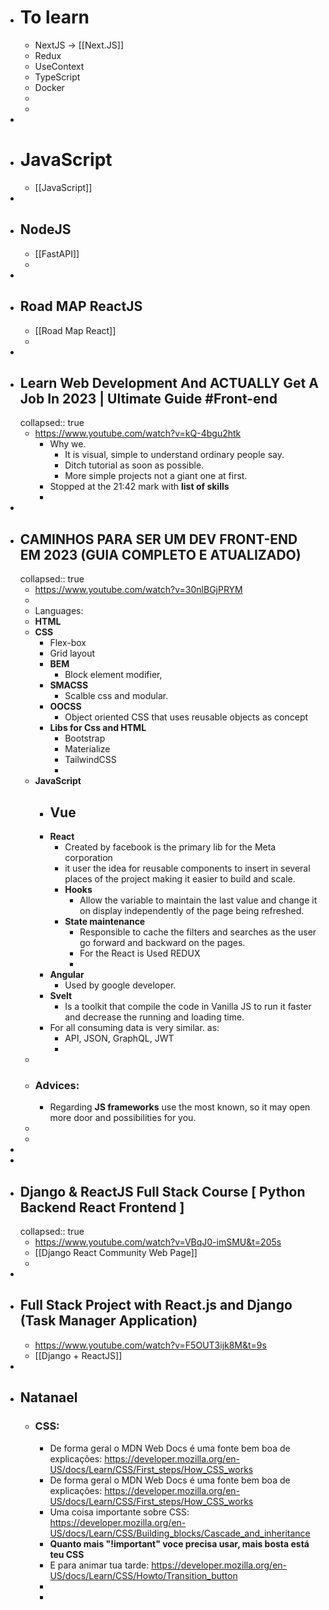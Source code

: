 - # To learn
	- NextJS -> [[Next.JS]]
	- Redux
	- UseContext
	- TypeScript
	- Docker
	-
	-
-
- # JavaScript
	- [[JavaScript]]
-
- ## NodeJS
	- [[FastAPI]]
	-
-
- ## **Road MAP ReactJS**
	- [[Road Map React]]
	-
-
- ## Learn Web Development And ACTUALLY Get A Job In 2023 | Ultimate Guide #Front-end
  collapsed:: true
	- https://www.youtube.com/watch?v=kQ-4bgu2htk
		- Why we.
			- It is visual, simple to understand ordinary people say.
			- Ditch tutorial as soon as possible.
			- More simple projects not a giant one at first.
		- Stopped at the 21:42 mark with **list of skills**
		-
-
- ## CAMINHOS PARA SER UM DEV FRONT-END EM 2023 (GUIA COMPLETO E ATUALIZADO)
  collapsed:: true
	- https://www.youtube.com/watch?v=30nlBGjPRYM
	-
	- Languages:
	- **HTML**
	- **CSS**
		- Flex-box
		- Grid layout
		- **BEM**
			- Block element modifier,
		- **SMACSS**
			- Scalble css and modular.
		- **OOCSS**
			- Object oriented CSS that uses reusable objects as concept
		- **Libs for Css and HTML**
			- Bootstrap
			- Materialize
			- TailwindCSS
			-
	- **JavaScript**
		- **Vue**
			-
		- **React**
			- Created by facebook is the primary lib for the Meta corporation
			- it user the idea for reusable components to insert in several places of the project making it easier to build and scale.
			- **Hooks**
				- Allow the variable to maintain the last value and change it on display independently of the page being refreshed.
			- **State maintenance**
				- Responsible to cache the filters and searches as the user go forward and backward on the pages.
				- For the React is Used REDUX
				-
		- **Angular**
			- Used by google developer.
		- **Svelt**
			- Is a toolkit that compile the code in Vanilla JS to run it faster and decrease the running and loading time.
		- For all consuming data is very similar. as:
			- API, JSON, GraphQL, JWT
			-
	-
	- ### **Advices:**
		- Regarding **JS frameworks** use the most known, so it may open more door and possibilities for you.
	-
	-
-
-
- ## Django & ReactJS Full Stack Course [ Python Backend React Frontend ]
  collapsed:: true
	- https://www.youtube.com/watch?v=VBqJ0-imSMU&t=205s
	- [[Django React Community Web Page]]
	-
-
- ## Full Stack Project with React.js and Django (Task Manager Application)
	- https://www.youtube.com/watch?v=F5OUT3ijk8M&t=9s
	- [[Django + ReactJS]]
-
- ## Natanael
	- ### CSS:
		- De forma geral o MDN Web Docs é uma fonte bem boa de explicações: https://developer.mozilla.org/en-US/docs/Learn/CSS/First_steps/How_CSS_works
		- De forma geral o MDN Web Docs é uma fonte bem boa de explicações: https://developer.mozilla.org/en-US/docs/Learn/CSS/First_steps/How_CSS_works
		- Uma coisa importante sobre CSS: https://developer.mozilla.org/en-US/docs/Learn/CSS/Building_blocks/Cascade_and_inheritance
		- **Quanto mais "!important" voce precisa usar, mais bosta está teu CSS**
		- E para animar tua tarde: https://developer.mozilla.org/en-US/docs/Learn/CSS/Howto/Transition_button
		-
		-